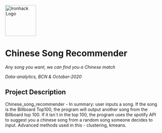 <img src="https://bit.ly/2VnXWr2" alt="Ironhack Logo" width="100"/>

# Chinese Song Recommender
*Any song you want, we can find you a Chinese match*

*Data-analytics, BCN & October-2020*

## Project Description
Chinese_song_recommender - In summary: user inputs a song. If the song is the Billboard Top100, the program will output another song from the Billboard top 100. If it isn´t in the top 100, the program uses the spotify API to suggest you a chinese song from a random song someone decides to input.   Advanced methods used in this - clustering, kmeans. 
